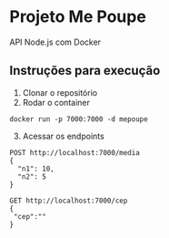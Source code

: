 # Projeto Me Poupe
API Node.js com Docker

## Instruções para execução

1. Clonar o repositório
2. Rodar o container
```
docker run -p 7000:7000 -d mepoupe
```
3. Acessar os endpoints
```
POST http://localhost:7000/media
{
  "n1": 10,
  "n2": 5
}

GET http://localhost:7000/cep
{
 "cep":""
}
```
